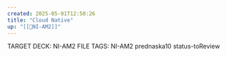 ```yaml
---
created: 2025-05-01T12:50:26
title: "Cloud Native"
up: "[[📖NI-AM2]]"
---
```

TARGET DECK: NI-AM2
FILE TAGS: NI-AM2 prednaska10 status-toReview



